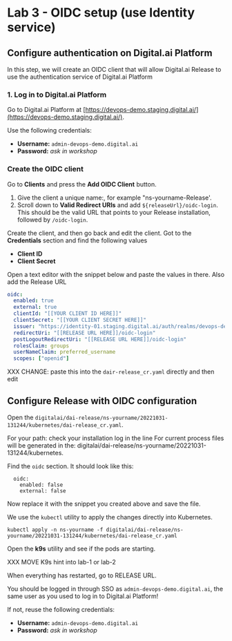 
# Lab 3 - OIDC setup (use Identity service)

## Configure authentication on Digital.ai Platform

In this step, we will create an OIDC client that will allow Digital.ai Release to use the authentication service of Digital.ai Platform

### 1. Log in to Digital.ai Platform

Go to Digital.ai Platform at [https://devops-demo.staging.digital.ai/](https://devops-demo.staging.digital.ai/). 

Use the following credentials:

* **Username:** `admin-devops-demo.digital.ai`  
* **Password:** _ask in workshop_

### Create the OIDC client

Go to **Clients** and press the **Add OIDC Client** button.

1. Give the client a unique name:, for example "ns-yourname-Release'. 
2. Scroll down to **Valid Redirect URIs** and add `${releaseUrl}/oidc-login`. This should be the valid URL that points to your Release installation, followed by `/oidc-login`.

Create the client, and then go back and edit the client. Got to the **Credentials** section and find the following values
  
* **Client ID**
* **Client Secret**

Open a text editor with the snippet below and paste the values in there. Also add the Release URL 

```yaml
oidc:
  enabled: true
  external: true
  clientId: "[[YOUR CLIENT ID HERE]]"
  clientSecret: "[[YOUR CLIENT SECRET HERE]]"
  issuer: "https://identity-01.staging.digital.ai/auth/realms/devops-demo"
  redirectUri: "[[RELEASE URL HERE]]/oidc-login"
  postLogoutRedirectUri: "[[RELEASE URL HERE]]/oidc-login"
  rolesClaim: groups
  userNameClaim: preferred_username
  scopes: ["openid"]
```

XXX CHANGE: paste this into the `dair-release_cr.yaml` directly and then edit 

## Configure Release with OIDC configuration

Open the `digitalai/dai-release/ns-yourname/20221031-131244/kubernetes/dai-release_cr.yaml`. 

For your path: check your installation log in the line For current process files will be generated in the: digitalai/dai-release/ns-yourname/20221031-131244/kubernetes.


Find the `oidc` section. It should look like this:

```text
  oidc:
    enabled: false
    external: false
```

Now replace it with the snippet you created above and save the file. 

We use the `kubectl` utility to apply the changes directly into Kubernetes. 

```shell
kubectl apply -n ns-yourname -f digitalai/dai-release/ns-yourname/20221031-131244/kubernetes/dai-release_cr.yaml
```

Open the **k9s** utility and see if the pods are starting.

XXX MOVE K9s hint into lab-1 or lab-2

When everything has restarted, go to RELEASE URL.

You should be logged in through SSO as `admin-devops-demo.digital.ai`, the same user as you used to log in to Digital.ai Platform!

If not, reuse the following credentials:

* **Username:** `admin-devops-demo.digital.ai`
* **Password:** _ask in workshop_